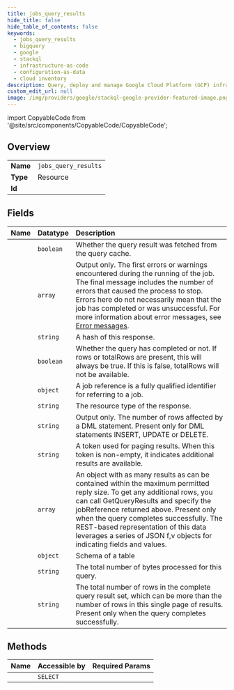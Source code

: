 ```yaml
---
title: jobs_query_results
hide_title: false
hide_table_of_contents: false
keywords:
  - jobs_query_results
  - bigquery
  - google    
  - stackql
  - infrastructure-as-code
  - configuration-as-data
  - cloud inventory
description: Query, deploy and manage Google Cloud Platform (GCP) infrastructure and resources using SQL
custom_edit_url: null
image: /img/providers/google/stackql-google-provider-featured-image.png
---
```


import CopyableCode from '@site/src/components/CopyableCode/CopyableCode';




## Overview
<table><tbody>
<tr><td><b>Name</b></td><td><code>jobs_query_results</code></td></tr>
<tr><td><b>Type</b></td><td>Resource</td></tr>
<tr><td><b>Id</b></td><td><CopyableCode code="bigquery.jobs_query_results" /></td></tr>
</tbody></table>

## Fields
| Name | Datatype | Description |
|:-----|:---------|:------------|
| <CopyableCode code="cacheHit" /> | `boolean` | Whether the query result was fetched from the query cache. |
| <CopyableCode code="errors" /> | `array` | Output only. The first errors or warnings encountered during the running of the job. The final message includes the number of errors that caused the process to stop. Errors here do not necessarily mean that the job has completed or was unsuccessful. For more information about error messages, see [Error messages](https://cloud.google.com/bigquery/docs/error-messages). |
| <CopyableCode code="etag" /> | `string` | A hash of this response. |
| <CopyableCode code="jobComplete" /> | `boolean` | Whether the query has completed or not. If rows or totalRows are present, this will always be true. If this is false, totalRows will not be available. |
| <CopyableCode code="jobReference" /> | `object` | A job reference is a fully qualified identifier for referring to a job. |
| <CopyableCode code="kind" /> | `string` | The resource type of the response. |
| <CopyableCode code="numDmlAffectedRows" /> | `string` | Output only. The number of rows affected by a DML statement. Present only for DML statements INSERT, UPDATE or DELETE. |
| <CopyableCode code="pageToken" /> | `string` | A token used for paging results. When this token is non-empty, it indicates additional results are available. |
| <CopyableCode code="rows" /> | `array` | An object with as many results as can be contained within the maximum permitted reply size. To get any additional rows, you can call GetQueryResults and specify the jobReference returned above. Present only when the query completes successfully. The REST-based representation of this data leverages a series of JSON f,v objects for indicating fields and values. |
| <CopyableCode code="schema" /> | `object` | Schema of a table |
| <CopyableCode code="totalBytesProcessed" /> | `string` | The total number of bytes processed for this query. |
| <CopyableCode code="totalRows" /> | `string` | The total number of rows in the complete query result set, which can be more than the number of rows in this single page of results. Present only when the query completes successfully. |
## Methods
| Name | Accessible by | Required Params |
|:-----|:--------------|:----------------|
| <CopyableCode code="get_query_results" /> | `SELECT` | <CopyableCode code="+jobId, projectId" /> |
